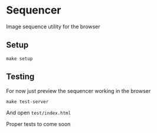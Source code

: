 # Sequencer

Image sequence utility for the browser

## Setup

```
make setup
```

## Testing

For now just preview the sequencer working in the browser

```
make test-server
```

And open ```test/index.html```

Proper tests to come soon